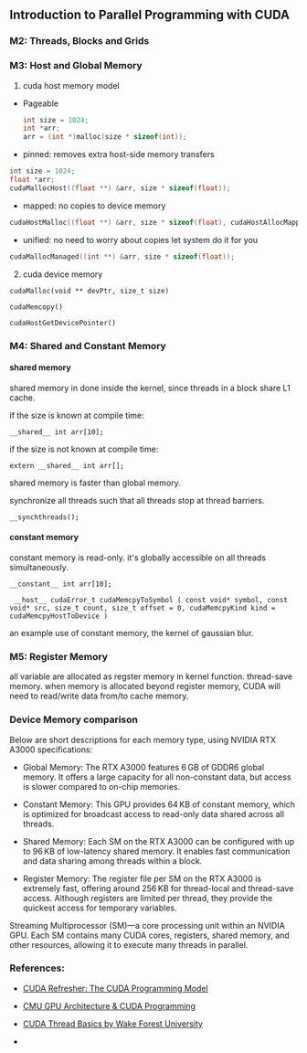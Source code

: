 ## Introduction to Parallel Programming with CUDA

### M2: Threads, Blocks and Grids

### M3: Host and Global Memory

1. cuda host memory model
- Pageable
    ```cpp
    int size = 1024;
    int *arr;
    arr = (int *)malloc(size * sizeof(int));
    ```

- pinned: removes extra host-side memory transfers
```cpp
int size = 1024;
float *arr;
cudaMallocHost((float **) &arr, size * sizeof(float));
```


- mapped: no copies to device memory
```cpp
cudaHostMalloc((float **) &arr, size * sizeof(float), cudaHostAllocMapped);
```

- unified: no need to worry about copies let system do it for you
```cpp
cudaMallocManaged((int **) &arr, size * sizeof(float));
```

2. cuda device memory
```
cudaMalloc(void ** devPtr, size_t size)
```

```
cudaMemcopy()

cudaHostGetDevicePointer()
```

### M4: Shared and Constant Memory

#### shared memory
shared memory in done inside the kernel, since threads in a block share L1
cache.

if the size is known at compile time:
```
__shared__ int arr[10];
```

if the size is not known at compile time:
```
extern __shared__ int arr[];
```

shared memory is faster than global memory.

synchronize all threads such that all threads stop at thread barriers.
```
__synchthreads();
```

#### constant memory

constant memory is read-only. it's globally accessible on all threads
simultaneously.

```
__constant__ int arr[10];

 __host__ ​cudaError_t cudaMemcpyToSymbol ( const void* symbol, const void* src, size_t count, size_t offset = 0, cudaMemcpyKind kind = cudaMemcpyHostToDevice ) 
```

an example use of constant memory, the kernel of gaussian blur.

### M5: Register Memory
all variable are allocated as regster memory in kernel function.
thread-save memory.
when memory is allocated beyond register memory, CUDA will need to read/write
data from/to cache memory.

### Device Memory comparison

Below are short descriptions for each memory type, using NVIDIA RTX A3000
specifications:

- Global Memory: The RTX A3000 features 6 GB of GDDR6 global memory. It offers a
  large capacity for all non-constant data, but access is slower compared to
  on-chip memories.

- Constant Memory: This GPU provides 64 KB of constant memory, which is
  optimized for broadcast access to read-only data shared across all threads.

- Shared Memory: Each SM on the RTX A3000 can be configured with up to 96 KB of
  low-latency shared memory. It enables fast communication and data sharing
  among threads within a block.

- Register Memory: The register file per SM on the RTX A3000 is extremely fast,
  offering around 256 KB for thread-local and thread-save access. Although registers are
  limited per thread, they provide the quickest access for temporary variables.

Streaming Multiprocessor (SM)—a core processing unit within an NVIDIA GPU.
Each SM contains many CUDA cores, registers, shared memory, and other resources,
allowing it to execute many threads in parallel.

### References:

- [CUDA Refresher: The CUDA Programming Model](https://developer.nvidia.com/blog/cuda-refresher-cuda-programming-model/)

- [CMU GPU Architecture & CUDA Programming](https://www.cs.cmu.edu/afs/cs/academic/class/15418-s18/www/lectures/06_gpuarch.pdf)

- [CUDA Thread Basics by Wake Forest University](https://users.wfu.edu/choss/CUDA/docs/Lecture%205.pdf)

- []()
